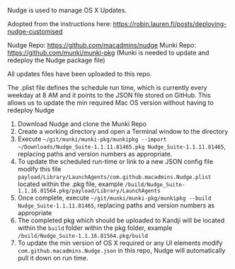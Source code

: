 Nudge is used to manage OS X Updates.

Adopted from the instructions here: https://robin.lauren.fi/posts/deploying-nudge-customised

Nudge Repo: https://github.com/macadmins/nudge
Munki Repo: https://github.com/munki/munki-pkg (Munki is needed to update and redeploy the Nudge package file)

All updates files have been uploaded to this repo.

The .plist file defines the schedule run time, which is currently every weekday at 8 AM and it points to the JSON file stored on GitHub.
This allows us to update the min required Mac OS version without having to redeploy Nudge

1. Download Nudge and clone the Munki Repo
2. Create a working directory and open a Terminal window to the directory
3. Execute `~/git/munki/munki-pkg/munkipkg --import ~/Downloads/Nudge_Suite-1.1.11.81465.pkg Nudge_Suite-1.1.11.81465`, replacing paths and version numbers as appropriate.
4. To update the scheduled run-time or link to a new JSON config file modify this file `payload/Library/LaunchAgents/com.github.macadmins.Nudge.plist` located within the .pkg file, example `/build/Nudge_Suite-1.1.16.81564.pkg/payload/Library/LaunchAgents`
5. Once complete, execute `~/git/munki/munki-pkg/munkipkg --build Nudge_Suite-1.1.11.81465`, replacing paths and version numbers as appropriate
6. The completed pkg which should be uploaded to Kandji will be located within the `build` folder within the pkg folder, example `/build/Nudge_Suite-1.1.16.81564.pkg/build`
7. To update the min version of OS X required or any UI elements modify `com.github.macadmins.Nudge.json` in this repo, Nudge will automatically pull it down on run time.